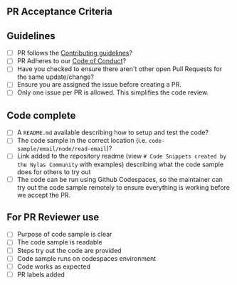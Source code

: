 ## PR Acceptance Criteria

## Guidelines
* [ ] PR follows the [Contributing guidelines](https://github.com/nylas-samples/nylas-hacktoberfest-2022/blob/main/CONTRIBUTION.md)?
* [ ] PR Adheres to our [Code of Conduct](https://github.com/nylas-samples/nylas-hacktoberfest-2022/blob/main/CODE_OF_CONDUCT.md)?
* [ ] Have you checked to ensure there aren't other open Pull Requests for the same update/change?
* [ ] Ensure you are assigned the issue before creating a PR.
* [ ] Only one issue per PR is allowed. This simplifies the code review.

## Code complete
* [ ] A `README.md` available describing how to setup and test the code?
* [ ] The code sample in the correct location (i.e. `code-sample/email/node/read-email`)?
* [ ] Link added to the repository readme (view `# Code Snippets created by the Nylas Community` with examples) describing what the code sample does for others to try out
* [ ] The code can be run using Github Codespaces, so the maintainer can try out the code sample remotely to ensure everything is working before we accept the PR.

## For PR Reviewer use
* [ ] Purpose of code sample is clear
* [ ] The code sample is readable
* [ ] Steps try out the code are provided
* [ ] Code sample runs on codespaces environment
* [ ] Code works as expected
* [ ] PR labels added
